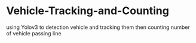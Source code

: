 # Vehicle-Tracking-and-Counting
using Yolov3 to detection vehicle and tracking them then counting number of vehicle passing line
